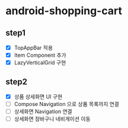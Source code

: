 # android-shopping-cart

## step1

- [x] TopAppBar 적용
- [x] Item Component 추가
- [x] LazyVerticalGrid 구현

## step2

- [x] 상품 상세화면 UI 구현
- [ ] Compose Navigation 으로 상품 목록까지 연결
- [ ] 상세화면 Navigation 연결
- [ ] 상세화면 장바구니 네비게이션 이동
